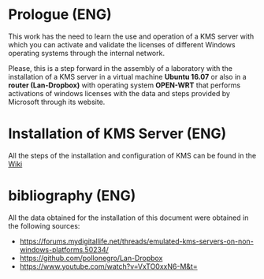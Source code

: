 # Prologue (ENG)
This work has the need to learn the use and operation of a KMS server with which you can activate and validate the licenses of different Windows operating systems through the internal network.

Please, this is a step forward in the assembly of a laboratory with the installation of a KMS server in a virtual machine **Ubuntu 16.07** or also in a **router (Lan-Dropbox)** with operating system **OPEN-WRT** that performs activations of windows licenses with the data and steps provided by Microsoft through its website.

# Installation of KMS Server (ENG)

All the steps of the installation and configuration of KMS can be found in the [Wiki](../../wiki)

# bibliography (ENG)
All the data obtained for the installation of this document were obtained in the following sources:

+ https://forums.mydigitallife.net/threads/emulated-kms-servers-on-non-windows-platforms.50234/
+ https://github.com/pollonegro/Lan-Dropbox
+ https://www.youtube.com/watch?v=VxTO0xxN6-M&t=
